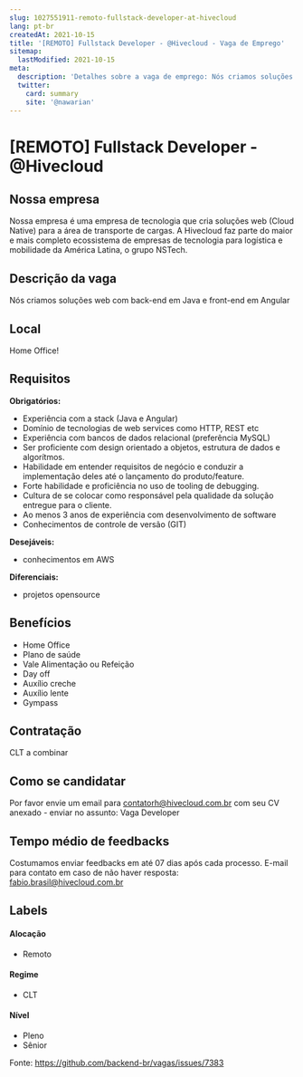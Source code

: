 ```yaml
---
slug: 1027551911-remoto-fullstack-developer-at-hivecloud
lang: pt-br
createdAt: 2021-10-15
title: '[REMOTO] Fullstack Developer - @Hivecloud - Vaga de Emprego'
sitemap:
  lastModified: 2021-10-15
meta:
  description: 'Detalhes sobre a vaga de emprego: Nós criamos soluções web com back-end em Java e front-end em Angular'
  twitter:
    card: summary
    site: '@nawarian'
---
```


# [REMOTO] Fullstack Developer - @Hivecloud

## Nossa empresa

Nossa empresa é uma empresa de tecnologia que cria soluções web (Cloud Native) para a área de transporte de cargas. A Hivecloud faz parte do maior e mais completo ecossistema de empresas de tecnologia para logística e mobilidade da América Latina, o grupo NSTech.

## Descrição da vaga

Nós criamos soluções web  com back-end em Java e front-end em Angular

## Local

Home Office!

## Requisitos

**Obrigatórios:**
- Experiência com a stack (Java e Angular)
- Domínio de tecnologias de web services como HTTP, REST etc
- Experiência com bancos de dados relacional (preferência MySQL)
- Ser proficiente com design orientado a objetos, estrutura de dados e algorítmos.
- Habilidade em entender requisitos de negócio e conduzir a implementação deles até o lançamento do produto/feature.
- Forte habilidade e proficiência no uso de tooling de debugging.
- Cultura de se colocar como responsável pela qualidade da solução entregue para o cliente.
- Ao menos 3 anos de experiência com desenvolvimento de software
- Conhecimentos de controle de versão (GIT)

**Desejáveis:**
- conhecimentos em AWS

**Diferenciais:**
- projetos opensource

## Benefícios
- Home Office
- Plano de saúde
- Vale Alimentação ou Refeição
- Day off
- Auxílio creche
- Auxílio lente
- Gympass

## Contratação

CLT a combinar

## Como se candidatar

Por favor envie um email para contatorh@hivecloud.com.br com seu CV anexado - enviar no assunto: Vaga Developer

## Tempo médio de feedbacks

Costumamos enviar feedbacks em até 07 dias após cada processo.
E-mail para contato em caso de não haver resposta: fabio.brasil@hivecloud.com.br

## Labels

#### Alocação
- Remoto

#### Regime
- CLT

#### Nível
- Pleno
- Sênior


Fonte: https://github.com/backend-br/vagas/issues/7383